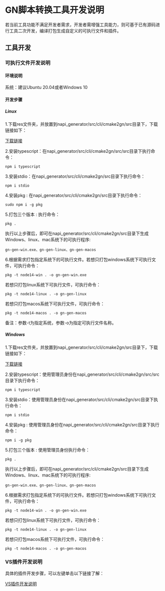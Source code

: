 # GN脚本转换工具开发说明

若当前工具功能不满足开发者需求，开发者需增强工具能力，则可基于已有源码进行工具二次开发，编译打包生成自定义的可执行文件和插件。

## 工具开发

### 可执行文件开发说明

#### 环境说明

系统：建议Ubuntu 20.04或者Windows 10

#### 开发步骤

##### Linux

1.下载res文件夹，并放置到napi_generator/src/cli/cmake2gn/src目录下，下载链接如下：

[下载链接](http://ftpkaihongdigi.i234.me:5000/fsdownload/1OjtRhtGf/gn-gen-0.0.1)

2.安装typescript：在napi_generator/src/cli/cmake2gn/src/src目录下执行命令：

	npm i typescript

3.安装stdio：在napi_generator/src/cli/cmake2gn/src目录下执行命令：

	npm i stdio

4.安装pkg : 在napi_generator/src/cli/cmake2gn/src目录下执行命令：

	sudo npm i -g pkg

5.打包三个版本 : 执行命令：

	pkg .

执行以上步骤后，即可在napi_generator/src/cli/cmake2gn/src目录下生成Windows、linux、mac系统下的可执行程序:

	gn-gen-win.exe、gn-gen-linux、gn-gen-macos

6.根据需求打包指定系统下的可执行文件。若想只打包windows系统下可执行文件，可执行命令：

	pkg -t node14-win . -o gn-gen-win.exe

若想只打包linux系统下可执行文件，可执行命令：

	pkg -t node14-linux . -o gn-gen-linux

若想只打包macos系统下可执行文件，可执行命令：

	pkg -t node14-macos . -o gn-gen-macos

备注：参数-t为指定系统，参数-o为指定可执行文件名称。


##### Windows

1.下载res文件夹，并放置到napi_generator/src/cli/cmake2gn/src目录下，下载链接如下：

[下载链接](http://ftpkaihongdigi.i234.me:5000/fsdownload/1OjtRhtGf/gn-gen-0.0.1)

2.安装typescript：使用管理员身份在napi_generator/src/cli/cmake2gn/src/src目录下执行命令：

	npm i typescript

3.安装stdio：使用管理员身份在napi_generator/src/cli/cmake2gn/src目录下执行命令：

	npm i stdio

4.安装pkg : 使用管理员身份在napi_generator/src/cli/cmake2gn/src目录下执行命令：

	npm i -g pkg

5.打包三个版本 : 使用管理员身份执行命令：

	pkg .

执行以上步骤后，即可在napi_generator/src/cli/cmake2gn/src目录下生成Windows、linux、mac系统下的可执行程序:

	gn-gen-win.exe、gn-gen-linux、gn-gen-macos

6.根据需求打包指定系统下的可执行文件。若想只打包windows系统下可执行文件，可执行命令：

	pkg -t node14-win . -o gn-gen-win.exe

若想只打包linux系统下可执行文件，可执行命令：

	pkg -t node14-linux . -o gn-gen-linux

若想只打包macos系统下可执行文件，可执行命令：

	pkg -t node14-macos . -o gn-gen-macos

### VS插件开发说明

具体的插件开发步骤，可以左键单击以下链接了解：

[VS插件开发说明](https://gitee.com/openharmony/napi_generator/blob/master/src/vscode_plugin/cmake2gn/gn_vs_plugin/docs/guide/DEVELOP_ZH.md)

